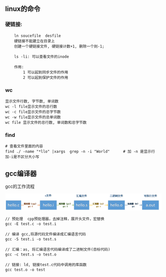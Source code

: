 ## linux的命令

### 硬链接:
```
	ln soucefile  desfile
	硬链接不能建立在目录上
	创建一个硬链接文件, 硬链接计数+1, 删除一个则-1;
	
	ls -li: 可以查看文件的inode
	
	作用: 
		1 可以起到同步文件的作用
		2 可以起到保护文件的作用
```
### wc 
```
显示文件行数, 字节数, 单词数
wc -l file显示文件的总行数
wc -c file显示文件的总字节数
wc -w file显示文件的总单词数
wc file 显示文件的总行数, 单词数和总字节数
```

### find 
```
# 查看文件里面的内容
find ./ -name "*llo" |xargs  grep -n -i "World"      # 加 -n 是显示行 加-i是不区分大小写

```

## gcc编译器

gcc的工作流程

![](./img/gcc.png)

```
// 预处理  cpp预处理器，去掉注释，展开头文件，宏替换
gcc -E test.c -o test.i

// 编译 gcc,将源代码文件编译成汇编语言代码
gcc -S test.i -o test.s

// 汇编：as, 将汇编语言代码编译成了二进制文件(目标代码)
gcc -c test.s -o test.o

// 链接: ld, 链接test.c代码中调用的库函数
gcc test.o -o test
```

